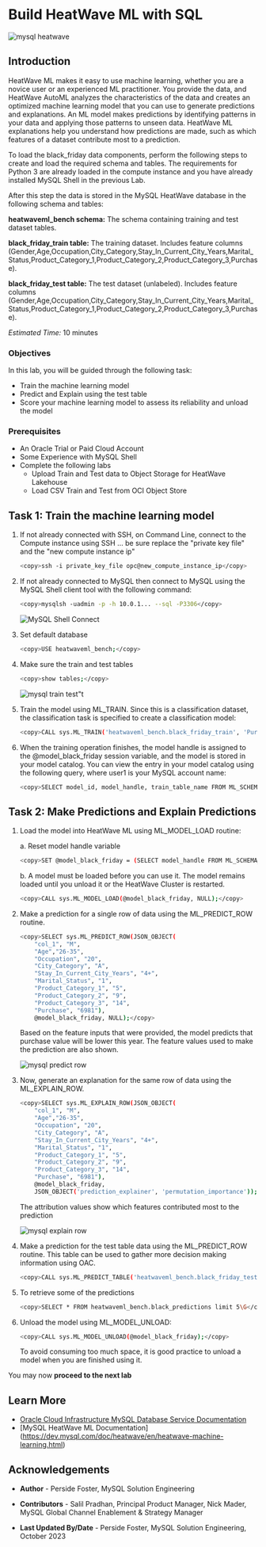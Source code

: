 # Build HeatWave ML with SQL

![mysql heatwave](./images/mysql-heatwave-logo.jpg "mysql heatwave")

## Introduction

HeatWave ML makes it easy to use machine learning, whether you are a novice user or an experienced ML practitioner. You provide the data, and HeatWave AutoML analyzes the characteristics of the data and creates an optimized machine learning model that you can use to generate predictions and explanations. An ML model makes predictions by identifying patterns in your data and applying those patterns to unseen data. HeatWave ML explanations help you understand how predictions are made, such as which features of a dataset contribute most to a prediction.

To load the black_friday data components, perform the following steps to create and load the required schema and tables. The requirements for Python 3 are already loaded in the compute instance and you have already installed MySQL Shell in the previous Lab.

After this step the data is stored in the MySQL HeatWave database in the following schema and tables:

**heatwaveml\_bench schema:** The schema containing training and test dataset tables.

**black\_friday\_train table:** The training dataset. Includes feature columns (Gender,Age,Occupation,City\_Category,Stay\_In\_Current\_City\_Years,Marital\_Status,Product\_Category\_1,Product\_Category\_2,Product\_Category\_3,Purchase).

**black\_friday\_test table:** The test dataset (unlabeled). Includes feature columns (Gender,Age,Occupation,City\_Category,Stay\_In\_Current\_City\_Years,Marital\_Status,Product\_Category\_1,Product\_Category\_2,Product\_Category\_3,Purchase).

_Estimated Time:_ 10 minutes

### Objectives

In this lab, you will be guided through the following task:

- Train the machine learning model
- Predict and Explain using the test table
- Score your machine learning model to assess its reliability and unload the model

### Prerequisites

- An Oracle Trial or Paid Cloud Account
- Some Experience with MySQL Shell
- Complete the following labs
    - Upload Train and Test  data to Object Storage for HeatWave Lakehouse
    - Load CSV Train and Test from OCI Object Store

## Task 1: Train the machine learning model

1. If not already connected with SSH, on Command Line, connect to the Compute instance using SSH ... be sure replace the  "private key file"  and the "new compute instance ip"

     ```bash
    <copy>ssh -i private_key_file opc@new_compute_instance_ip</copy>
     ```

2. If not already connected to MySQL then connect to MySQL using the MySQL Shell client tool with the following command:

    ```bash
    <copy>mysqlsh -uadmin -p -h 10.0.1... --sql -P3306</copy>
    ```

    ![MySQL Shell Connect](./images/mysql-shell-login.png " mysql shell login")

3. Set default database

    ```bash
    <copy>USE heatwaveml_bench;</copy>
    ```

4. Make sure the train and test tables

    ```bash
    <copy>show tables;</copy>
    ```

    ![mysql train test"t](./images/mysql-train-test.png " mysql train test")

5. Train the model using ML_TRAIN. Since this is a classification dataset, the classification task is specified to create a classification model:

    ```bash
    <copy>CALL sys.ML_TRAIN('heatwaveml_bench.black_friday_train', 'Purchase', JSON_OBJECT('task', 'regression'), @model_black_friday);</copy>
    ```

6. When the training operation finishes, the model handle is assigned to the @model_black_friday session variable, and the model is stored in your model catalog. You can view the entry in your model catalog using the following query, where user1 is your MySQL account name:

    ```bash
    <copy>SELECT model_id, model_handle, train_table_name FROM ML_SCHEMA_admin.MODEL_CATALOG;</copy>
    ```

## Task 2: Make  Predictions and Explain Predictions

1. Load the model into HeatWave ML using ML\_MODEL\_LOAD routine:

    a.  Reset model handle variable

    ```bash
    <copy>SET @model_black_friday = (SELECT model_handle FROM ML_SCHEMA_admin.MODEL_CATALOG   ORDER BY model_id DESC LIMIT 1); </copy>
    ```

    b. A model must be loaded before you can use it. The model remains loaded until you unload it or the HeatWave Cluster is restarted.

    ```bash
    <copy>CALL sys.ML_MODEL_LOAD(@model_black_friday, NULL);</copy>
    ```

2. Make a prediction for a single row of data using the ML\_PREDICT\_ROW routine.

    ```bash
    <copy>SELECT sys.ML_PREDICT_ROW(JSON_OBJECT(
        "col_1", "M", 
        "Age","26-35", 
        "Occupation", "20", 
        "City_Category", "A", 
        "Stay_In_Current_City_Years", "4+", 
        "Marital_Status", "1", 
        "Product_Category_1", "5", 
        "Product_Category_2", "9", 
        "Product_Category_3", "14", 
        "Purchase", "6981"), 
        @model_black_friday, NULL);</copy>
    ```

    Based on the feature inputs that were provided, the model predicts that purchase value will be lower this year. The feature values used to make the prediction are also shown.

    ![mysql predict row](./images/mysql-predict-row.png " mysql predict row")

3. Now, generate an explanation for the same row of data using the ML_EXPLAIN_ROW.

    ```bash
    <copy>SELECT sys.ML_EXPLAIN_ROW(JSON_OBJECT(
        "col_1", "M", 
        "Age","26-35", 
        "Occupation", "20", 
        "City_Category", "A", 
        "Stay_In_Current_City_Years", "4+", 
        "Marital_Status", "1", 
        "Product_Category_1", "5", 
        "Product_Category_2", "9", 
        "Product_Category_3", "14", 
        "Purchase", "6981"), 
        @model_black_friday, 
        JSON_OBJECT('prediction_explainer', 'permutation_importance'));</copy>
    ```

    The attribution values show which features contributed most to the prediction

    ![mysql explain row](./images/mysql-explain-row.png " mysql explain row")



4. Make a prediction for the test table  data using the ML\_PREDICT\_ROW routine. This table can be used to gather more decision making information using OAC.

    ```bash
    <copy>CALL sys.ML_PREDICT_TABLE('heatwaveml_bench.black_friday_test', @model_black_friday,'heatwaveml_bench.black_predictions',NULL);</copy>
    ```

5. To retrieve some of the predictions

    ```bash
    <copy>SELECT * FROM heatwaveml_bench.black_predictions limit 5\G</copy>
    ```

6. Unload the model using ML\_MODEL\_UNLOAD:

    ```bash
    <copy>CALL sys.ML_MODEL_UNLOAD(@model_black_friday);</copy>
    ```

    To avoid consuming too much space, it is good practice to unload a model when you are finished using it.

You may now **proceed to the next lab**

## Learn More

- [Oracle Cloud Infrastructure MySQL Database Service Documentation ](https://docs.cloud.oracle.com/en-us/iaas/MySQL-database)
- [MySQL HeatWave ML Documentation] (https://dev.mysql.com/doc/heatwave/en/heatwave-machine-learning.html)

## Acknowledgements

- **Author** - Perside Foster, MySQL Solution Engineering

- **Contributors** - Salil Pradhan, Principal Product Manager,
Nick Mader, MySQL Global Channel Enablement & Strategy Manager
- **Last Updated By/Date** - Perside Foster, MySQL Solution Engineering, October 2023
